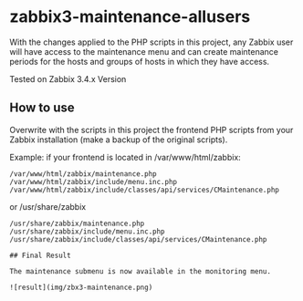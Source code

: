 # zabbix3-maintenance-allusers

With the changes applied to the PHP scripts in this project, any Zabbix user will have access to the maintenance menu and can create maintenance periods for the hosts and groups of hosts in which they have access.

Tested on Zabbix 3.4.x Version

## How to use

Overwrite with the scripts in this project the frontend PHP scripts from your Zabbix installation (make a backup of the original scripts).

Example: if your frontend is located in /var/www/html/zabbix:

```
/var/www/html/zabbix/maintenance.php  
/var/www/html/zabbix/include/menu.inc.php  
/var/www/html/zabbix/include/classes/api/services/CMaintenance.php  
```

or /usr/share/zabbix

```
/usr/share/zabbix/maintenance.php  
/usr/share/zabbix/include/menu.inc.php  
/usr/share/zabbix/include/classes/api/services/CMaintenance.php 

## Final Result

The maintenance submenu is now available in the monitoring menu.

![result](img/zbx3-maintenance.png)
